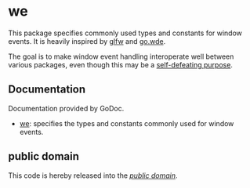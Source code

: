we
==

This package specifies commonly used types and constants for window events. It
is heavily inspired by [glfw][] and [go.wde][].

The goal is to make window event handling interoperate well between various
packages, even though this may be a [self-defeating purpose][].

[glfw]: https://github.com/glfw/glfw/
[go.wde]: https://github.com/skelterjohn/go.wde/
[self-defeating purpose]: https://xkcd.com/927/

Documentation
-------------

Documentation provided by GoDoc.

- [we][]: specifies the types and constants commonly used for window events.

[we]: http://godoc.org/github.com/mewmew/we

public domain
-------------

This code is hereby released into the *[public domain][]*.

[public domain]: https://creativecommons.org/publicdomain/zero/1.0/
